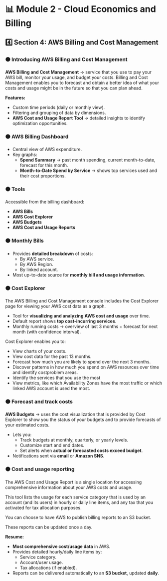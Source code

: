 # 📊 Module 2 - Cloud Economics and Billing

## 4️⃣ Section 4: AWS Billing and Cost Management

### 🟠 Introducing AWS Billing and Cost Management

**AWS Billing and Cost Management** → service that you use to pay your AWS bill, monitor your usage, and budget your costs. Billing and Cost Management enables you to forecast and obtain a better idea of what your costs and usage might be in the future so that you can plan ahead.

**Features:**

- Custom time periods (daily or monthly view).
- Filtering and grouping of data by dimensions.
- **AWS Cost and Usage Report Tool** → detailed insights to identify optimization opportunities.

### 🟠 AWS Billing Dashboard

- Central view of AWS expenditure.
- Key graphs:
    - **Spend Summary** → past month spending, current month-to-date, forecast for this month.
    - **Month-to-Date Spend by Service** → shows top services used and their cost proportions.

### 🟠 Tools

Accessible from the billing dashboard:

- **AWS Bills**
- **AWS Cost Explorer**
- **AWS Budgets**
- **AWS Cost and Usage Reports**

### 🟠 Monthly Bills

- Provides **detailed breakdown** of costs:
    - By AWS service.
    - By AWS Region.
    - By linked account.
- Most up-to-date source for **monthly bill and usage information**.

### 🟠 Cost Explorer

The AWS Billing and Cost Management console includes the Cost Explorer page for viewing your AWS cost data as a graph.

- Tool for **visualizing and analyzing AWS cost and usage** over time.
- Default report shows **top cost-incurring services**.
- Monthly running costs → overview of last 3 months + forecast for next month (with confidence interval).

Cost Explorer enables you to:

- View charts of your costs.
- View cost data for the past 13 months.
- Forecast how much you are likely to spend over the next 3 months.
- Discover patterns in how much you spend on AWS resources over time and identify costproblem areas.
- Identify the services that you use the most
- View metrics, like which Availability Zones have the most traffic or which linked AWS account is used the most.

### 🟠 Forecast and track costs

**AWS Budgets** → uses the cost visualization that is provided by Cost Explorer to show you the status of your budgets and to provide forecasts of your estimated costs.

- Lets you:
    - Track budgets at monthly, quarterly, or yearly levels.
    - Customize start and end dates.
    - Set alerts when **actual or forecasted costs exceed budget**.
- Notifications sent via **email** or **Amazon SNS**.

### 🟠 Cost and usage reporting

The AWS Cost and Usage Report is a single location for accessing comprehensive information about your AWS costs and usage.

This tool lists the usage for each service category that is used by an account (and its users) in hourly or daily line items, and any tax that you activated for tax allocation purposes.

You can choose to have AWS to publish billing reports to an S3 bucket.

These reports can be updated once a day.

**Resume:**

- **Most comprehensive cost/usage data** in AWS.
- Provides detailed hourly/daily line items by:
    - Service category.
    - Account/user usage.
    - Tax allocations (if enabled).
- Reports can be delivered automatically to an **S3 bucket**, updated **daily**.